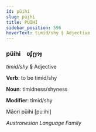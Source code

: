 ```yaml
---
id: püihi
slug: püihi
title: PÜİHİ
sidebar_position: 596
hoverText: timid/shy § Adjective
---
```


### püihi&emsp;<span kind="abugida">ʋʄɽɟɂɟ</span>

*timid/shy* **§** Adjective

**Verb**: to be timid/shy

**Noun**: timidness/shyness

**Modifier**: timid/shy

Māori pūihi [puːihi]

*Austronesian Language Family*
